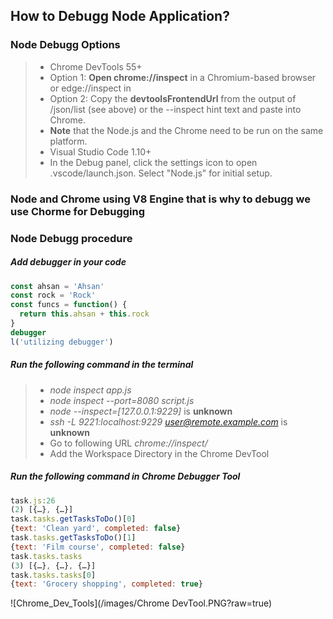 ## How to Debugg Node Application?
### Node Debugg Options
> * Chrome DevTools 55+
> * Option 1: **Open chrome://inspect** in a Chromium-based browser or edge://inspect in 
> * Option 2: Copy the **devtoolsFrontendUrl** from the output of /json/list (see above) or the --inspect hint text and paste into Chrome.
> * **Note** that the Node.js and the Chrome need to be run on the same platform.
> * Visual Studio Code 1.10+
> * In the Debug panel, click the settings icon to open .vscode/launch.json. Select "Node.js" for initial setup.
### Node and Chrome using V8 Engine that is why to debugg we use Chorme for Debugging
### Node Debugg procedure
##### Add debugger in your code 
```javascript
const ahsan = 'Ahsan'
const rock = 'Rock'
const funcs = function() {
  return this.ahsan + this.rock
}
debugger
l('utilizing debugger')
```
##### Run the following command in the terminal
> * *node inspect app.js*
> * *node inspect --port=8080 script.js*
> * *node --inspect=[127.0.0.1:9229]* is **unknown**
> * *ssh -L 9221:localhost:9229 user@remote.example.com* is **unknown**
> * Go to following URL *chrome://inspect/*
> * Add the Workspace Directory in the Chrome DevTool
##### Run the following command in Chrome Debugger Tool
```javascript
task.js:26 
(2) [{…}, {…}]
task.tasks.getTasksToDo()[0]
{text: 'Clean yard', completed: false}
task.tasks.getTasksToDo()[1]
{text: 'Film course', completed: false}
task.tasks.tasks
(3) [{…}, {…}, {…}]
task.tasks.tasks[0]
{text: 'Grocery shopping', completed: true}
```
![Chrome_Dev_Tools](/images/Chrome DevTool.PNG?raw=true)

